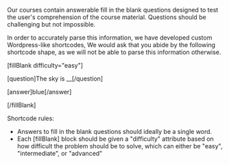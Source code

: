 Our courses contain answerable fill in the blank questions designed to test the user's comprehension of the course material. Questions should be challenging but not impossible.

In order to accurately parse this information, we have developed custom Wordpress-like shortcodes, We would ask that you abide by the following shortcode shape, as we will not be able to parse this information otherwise. 


<!-- Example Fill In the Blank Component -->
[fillBlank difficulty="easy"]

[question]The sky is __[/question]

[answer]blue[/answer]

[/fillBlank]

<!-- End Example Fill In the Blank Component -->

Shortcode rules:
- Answers to fill in the blank questions should ideally be a single word.
- Each [fillBlank] block should be given a "difficulty" attribute based on how difficult the problem should be to solve, which can either be "easy", "intermediate", or "advanced"